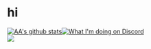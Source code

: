 # hi
[![AA's github stats](https://github-readme-stats-umber.vercel.app/api?username=adoesgit&show_icons=true)](#yes)[![What I'm doing on Discord](https://gt.bigdumb.gq/api/badge/373833473091436546)](#yes)\
[![](https://komarev.com/ghpvc/?username=ADoesGit)](#yes)
